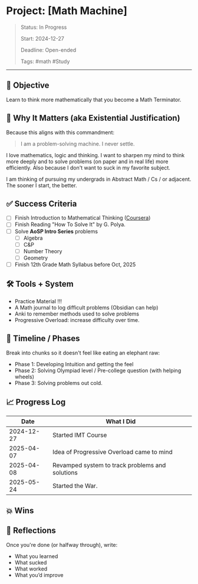 # Project: [Math Machine]

> Status: In Progress
> 
> Start: 2024-12-27
> 
> Deadline: Open-ended
> 
> Tags: #math #Study 

---
## 🎯 Objective

Learn to think more mathematically that you become a Math Terminator.
## 🧠 Why It Matters (aka Existential Justification)

Because this aligns with this commandment:
>I am a problem-solving machine. I never settle.

I love mathematics, logic and thinking. I want to sharpen my mind to think more deeply and to solve problems (on paper and in real life) more efficiently. Also because I don't want to suck in my favorite subject.

I am thinking of pursuing my undergrads in Abstract Math / Cs / or adjacent. The sooner I start, the better.
## ✅ Success Criteria

- [ ] Finish Introduction to Mathematical Thinking ([Coursera](https://www.coursera.org/learn/mathematical-thinking))
- [ ] Finish Reading "How To Solve It" by G. Polya. 
- [ ] Solve **AoSP Intro Series** problems
	- [ ] Algebra
	- [ ] C&P
	- [ ] Number Theory
	- [ ] Geometry
- [ ] Finish 12th Grade Math Syllabus before Oct, 2025
## 🛠️ Tools + System

- Practice Material !!!
- A Math journal to log difficult problems (Obsidian can help)
- Anki to remember methods used to solve problems
- Progressive Overload: increase difficulty over time.
## 📆 Timeline / Phases

Break into chunks so it doesn't feel like eating an elephant raw:

- Phase 1: Developing Intuition and getting the feel
- Phase 2: Solving Olympiad level / Pre-college question (with helping wheels)
- Phase 3: Solving problems out cold.

## 📈 Progress Log

| Date       | What I Did                                      |
| ---------- | ----------------------------------------------- |
| 2024-12-27 | Started IMT Course                              |
| 2025-04-07 | Idea of Progressive Overload came to mind       |
| 2025-04-08 | Revamped system to track problems and solutions |
| 2025-05-24 | Started the War.                                |

## 💥 Wins

## 📓 Reflections

Once you're done (or halfway through), write:

- What you learned
- What sucked
- What worked
- What you’d improve
